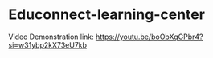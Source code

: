 # Educonnect-learning-center



Video Demonstration link: https://youtu.be/boObXqGPbr4?si=w31ybp2kX73eU7kb

